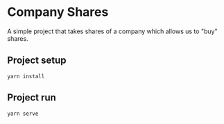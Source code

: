 # Company Shares

A simple project that takes shares of a company which allows us to "buy" shares.

## Project setup

```
yarn install
```

## Project run

```
yarn serve
```